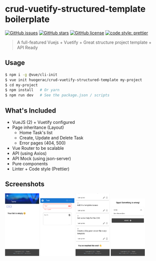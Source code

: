 # crud-vuetify-structured-template boilerplate

[![GitHub issues](https://img.shields.io/github/issues/huogerac/crud-vuetify-structured-template?style=for-the-badge)](https://github.com/huogerac/crud-vuetify-structured-template/issues) [![GitHub stars](https://img.shields.io/github/stars/huogerac/crud-vuetify-structured-template?style=for-the-badge)](https://github.com/huogerac/crud-vuetify-structured-template/stargazers) [![GitHub license](https://img.shields.io/github/license/huogerac/crud-vuetify-structured-template?style=for-the-badge)](https://github.com/huogerac/crud-vuetify-structured-template/blob/master/LICENSE) [![code style: prettier](https://img.shields.io/badge/code_style-prettier-ff69b4.svg?style=for-the-badge)](https://github.com/prettier/prettier)

> A full-featured Vuejs + Vuetify + Great structure project template + API Ready

## Usage

```bash
$ npm i -g @vue/cli-init
$ vue init huogerac/crud-vuetify-structured-template my-project
$ cd my-project
$ npm install   # Or yarn
$ npm run dev   # See the package.json / scripts

```

## What's Included

- VueJS (2) + Vuetify configured
- Page inheritance (Layout)
  - Home Task's list
  - Create, Update and Delete Task
  - Error pages (404, 500)
- Vue Router to be scalable
- API (using Axios)
- API Mock (using json-server)
- Pure components
- Linter + Code style (Prettier)

## Screenshots

<img src="https://github.com/huogerac/crud-vuetify-structured-template/raw/master/screenshots/page1.png" width="112"> <img src="https://github.com/huogerac/crud-vuetify-structured-template/raw/master/screenshots/page2.png" width="112"> <img src="https://github.com/huogerac/crud-vuetify-structured-template/raw/master/screenshots/page3.png" width="112"> <img src="https://github.com/huogerac/crud-vuetify-structured-template/raw/master/screenshots/page4.png" width="112">
